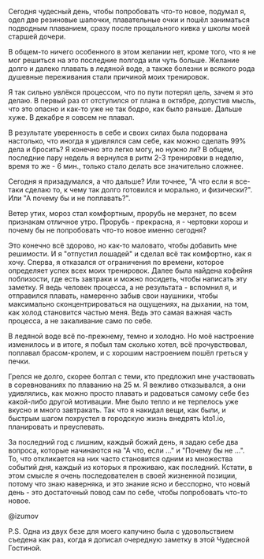 
Сегодня чудесный день, чтобы попробовать что-то новое, подумал я, одел две резиновые шапочки, плавательные очки и пошёл заниматься подводным плаванием, сразу после прощального кивка у школы моей старшей дочери.

В общем-то ничего особенного в этом желании нет, кроме того, что я не мог решиться на это последние полгода или чуть больше. Желание долго и далеко плавать в ледяной воде, а также болезни и всякого рода душевные переживания стали причиной моих тренировок. 

Я так сильно увлёкся процессом, что по пути потерял цель, зачем я это делаю. В первый раз от отступился от плана в октябре, допустив мысль, что это опасно и как-то уже не так бодро, как было раньше. Дальше хуже. В декабре я совсем не плавал. 

В результате уверенность в себе и своих силах была подорвана настолько, что иногда я удивлялся сам себе, как можно сделать 99% дела и бросить? Я конечно это легко могу, но нужно ли? В общем, последние пару недель я вернулся в ритм 2-3 тренировки в неделю, время то же - 6 мин., только стало делать все значительно сложнее.

Сегодня я призадумался, а что дальше? Или точнее, "А что если я все-таки сделаю то, к чему так долго готовился и морально, и физически?". Или "А почему бы и не поплавать?".

Ветер утих, мороз стал комфортным, прорубь не мерзнет, по всем признакам отличное утро. Прорубь - прекрасна, я - чертовки хорош и почему бы не попробовать что-то новое именно сегодня? 

Это конечно всё здорово, но как-то маловато, чтобы добавить мне решимости. И я  "отпустил лошадей" и сделал всё так комфортно, как я хочу. Сперва, я отказался от ограничения по времени, которое определяет успех всех моих тренировок. Далее была найдена кофейня поблизости, где есть завтраки и можно посидеть, чтобы написать эту заметку. Я ведь человек процесса, а не результата - вспомнил я, и отправился плавать, намеренно забыв свои наушники, чтобы максимально сконцентрироваться на ощущениях, на дыхании, на том, как холод становится частью меня. Ведь это самая важная часть процесса, а не закаливание само по себе.

В ледяной воде всё по-прежнему, темно и холодно. Но моё настроение изменилось и в итоге, я побыл там сколько хотел, всё прочувствовал, поплавал брасом-кролем, и с хорошим настроением пошёл греться у печки. 

Грелся не долго, скорее болтал с теми, кто предложил мне участвовать в соревнованиях по плаванию на 25 м. Я вежливо отказывался, а они удивлялись, как можно просто плавать и радоваться самому себе без какой-либо другой мотивации. Мне было тепло и не терпелось уже вкусно и много завтракать. Так что я накидал вещи, как были, и быстрым шагом похрустел в городскую жизнь внедрять kto1.io, планировать и преуспевать.

За последний год с лишним, каждый божий день, я задаю себе два вопроса, которые начинаются на "А что, если ..." и "Почему бы не ...". То, что откликается на них часто становится одним из множества событий дня, каждый из которых я проживаю, как последний. Кстати, в этом смысле я очень последователен в своей жизненной позиции, потому что знаю наверняка, и это знание ясно и бесспорно, что новый день - это достаточный повод сам по себе, чтобы попробовать что-то новое.

@izumov

P.S. Одна из двух безе для моего капучино была с удовольствием съедена как раз, когда я дописал очередную заметку в этой Чудесной Гостиной.
